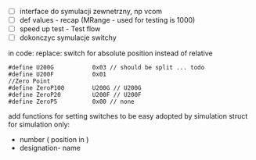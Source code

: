 - [ ] interface do symulacji zewnetrzny, np vcom
- [ ] def values - recap (MRange - used for testing is 1000)
- [ ] speed up test - Test flow
- [ ] dokonczyc symulacje switchy

in code:  replace:
switch for absolute position instead of relative 
```
#define U200G           0x03 // should be split ... todo
#define U200F           0x01
//Zero Point
#define ZeroP100        U200G // U200G
#define ZeroP20         U200F // U200F
#define ZeroP5          0x00 // none
```
add functions for setting switches to be easy adopted by simulation
struct for simulation only:
- number ( position in )
- designation- name 